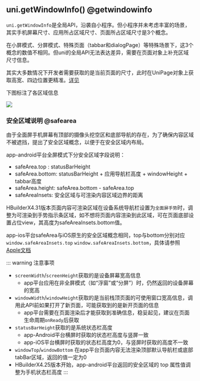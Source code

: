## uni.getWindowInfo() @getwindowinfo

<!-- UTSAPIJSON.getWindowInfo.description -->

<!-- UTSAPIJSON.getWindowInfo.compatibility -->

<!-- UTSAPIJSON.getWindowInfo.param -->

<!-- UTSAPIJSON.getWindowInfo.returnValue -->

`uni.getWindowInfo`是全局API，沿袭自小程序。但小程序并未考虑丰富的场景，其实手机屏幕尺寸、应用所占区域尺寸、页面所占区域尺寸是3个概念。

在小屏模式、分屏模式、特殊页面（tabbar和dialogPage）等特殊场景下，这3个概念的数值不相同。但uni的全局API无法表达差异，需要在页面对象上补充区域尺寸信息。

其实大多数情况下开发者需要获取的是当前页面的尺寸，此时在UniPage对象上获取高宽、四边位置更精准。[详见](./unipage.md)

下图标注了各区域信息

![](https://web-ext-storage.dcloud.net.cn/uni-app-x/API/getWindowInfo/size.png)

### 安全区域说明 @safearea  

由于全面屏手机屏幕有顶部的摄像头挖空区和底部导航的存在，为了确保内容区域不被遮挡，提出了安全区域概念，以便于在安全区域内布局。

app-android平台全屏模式下分安全区域字段说明：  
- safeArea.top : statusBarHeight  
- safeArea.bottom: statusBarHeight + 应用导航栏高度 + windowHeight + tabbar高度  
- safeArea.height: safeArea.bottom - safeArea.top  
- safeAreaInsets: 安全区域与可渲染内容区域边界的距离  

HBuilderX4.31版本页面内容可渲染区域在设备系统导航栏设置为`全面屏手势`时，调整为可渲染到手势指示条区域，如不想将页面内容渲染到此区域，可在页面底部设置占位view，其高度为safeAreaInsets.bottom值。  

app-ios平台safeArea与iOS原生的安全区域概念相同，top与bottom分别对应`window.safeAreaInsets.top` `window.safeAreaInsets.bottom`，具体请参照[Apple文档](https://developer.apple.com/documentation/uikit/uiview/positioning_content_relative_to_the_safe_area)

::: warning 注意事项
- `screenWidth`/`screenHeight`获取的是设备屏幕宽高信息
    + app平台应用在非全屏模式（如“浮窗”或“分屏”）时，仍然返回的设备屏幕的宽高
- `windowWidth`/`windowHeight`获取的是当前栈顶页面的可使用窗口宽高信息，调用此API前如果打开了新页面，可能获取到的是新开页面的信息
    + app平台需要在页面渲染后才能获取到准确信息，稳妥起见，建议在页面生命周期`onReady`后获取
- `statusBarHeight`获取的是系统状态栏高度
    + app-Android平台横屏时获取的状态栏高度与竖屏一致
    + app-iOS平台横屏时获取的状态栏高度为0，与竖屏时获取的高度不一致
- `windowTop`/`windowBottom` 在app平台页面内容无法渲染顶部默认导航栏或底部tabBar区域，返回的值一定为0
- HBuilderX4.25版本开始，app-android平台返回的安全区域的 top 属性值调整为手机状态栏高度
:::

<!-- UTSAPIJSON.getWindowInfo.example -->

<!-- UTSAPIJSON.getWindowInfo.tutorial -->

<!-- UTSAPIJSON.general_type.name -->

<!-- UTSAPIJSON.general_type.param -->
